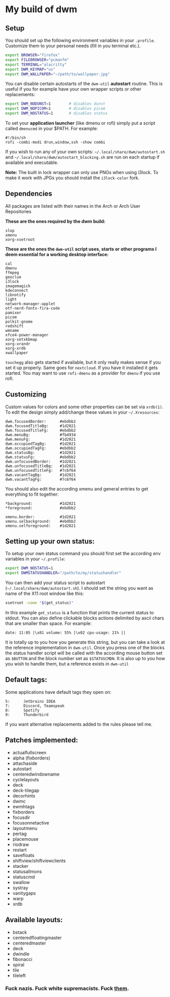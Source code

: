 # My build of dwm

## Setup
You should set up the following environment variables in your `.profile`.
Customize them to your personal needs (fill in you terminal etc.).
```sh
export BROWSER="firefox"
export FILEBROWSER="pcmanfm"
export TERMINAL="alacritty"
export DWM_KEYMAP="us"
export DWM_WALLPAPER="~/path/to/wallpaper.jpg"
```
You can disable certain autostarts of the `dwm-util` **autostart** routine.
This is useful if you for example have your own wrapper scripts or other replacements:
```sh
export DWM_NODUNST=1        # disables dunst
export DWM_NOPICOM=1        # disables picom
export DWM_NOSTATUS=1       # disables status
```
To set your **application launcher** (like dmenu or rofi) simply put a script called `dmenucmd` in your $PATH.
For example:
```
#!/bin/sh
rofi -combi-modi drun,window,ssh -show combi
```
If you wish to run any of your own scripts: `~/.local/share/dwm/autostart.sh` and `~/.local/share/dwm/autostart_blocking.sh` are run on each startup if available and executable.

**Note:** The built in lock wrapper can only use PNGs when using i3lock.
To make it work with JPGs you should install the `i3lock-color` fork.

## Dependencies
All packages are listed with their names in the Arch or Arch User Repositories

**These are the ones required by the dwm build:**
```
slop
xmenu
xorg-xsetroot
```
**These are the ones the `dwm-util` script uses, starts or other programs I deem essential for a working desktop interface:**
```
cal
dmenu
ffmpeg
geoclue
i3lock
imagemagick
kdeconnect
libnotify
light
network-manager-applet
otf-nerd-fonts-fira-code
pamixer
picom
polkit-gnome
redshift
wmname
xfce4-power-manager
xorg-setxkbmap
xorg-xrandr
xorg-xrdb
xwallpaper
```

`touchegg` also gets started if available, but it only really makes sense if you set it up properly.
Same goes for `nextcloud`. If you have it installed it gets started.
You may want to use `rofi-dmenu` as a provider for `dmenu` if you use rofi.

## Customizing
Custom values for colors and some other properties can be set via `xrdb(1)`.
To edit the design simply add/change these values in your `~/.Xresources`:
```xrdb
dwm.focusedBorder:	    #ebdbb2
dwm.focusedTitleBg:	    #1d2021
dwm.focusedTitleFg:	    #ebdbb2
dwm.menuBg:	            #fb4934
dwm.menuFg:	            #1d2021
dwm.occupiedTagBg:	    #1d2021
dwm.occupiedTagFg:	    #ebdbb2
dwm.statusBg:	        #1d2021
dwm.statusFg:	        #ebdbb2
dwm.unfocusedBorder:	#1d2021
dwm.unfocusedTitleBg:	#1d2021
dwm.unfocusedTitleFg:	#7c6f64
dwm.vacantTagBg:	    #1d2021
dwm.vacantTagFg:	    #7c6f64
```

You should also edit the according xmenu and general entries to get everything to fit together:
```xrdb
*background:	        #1d2021
*foreground:	        #ebdbb2

xmenu.border:	        #1d2021
xmenu.selbackground:	#ebdbb2
xmenu.selforeground:	#1d2021
```

## Setting up your own status:
To setup your own status command you should first set the according env variables in your `~/.profile`:
```sh
export DWM_NOSTATUS=1
export DWMSTATUSHANDLER="/path/to/my/statushandler"
```
You can then add your status script to autostart (`~/.local/share/dwm/autostart.sh`).
I should set the string you want as name of the X11 root window like this:
```sh
xsetroot -name "$(get_status)"
```
In this example `get_status` is a function that prints the current status to stdout.
You can also define clickable blocks actions delimited by ascii chars that are smaller than space.
For example:
```
date: 11:05 |\x01 volume: 55% |\x02 cpu-usage: 21% ||
```
It is totally up to you how you generate this string, but you can take a look at the reference implementation in `dwm-util`.
Once you press one of the blocks the status handler script will be called with the according mouse button set as `$BUTTON` and the block number set as `$STATUSCMDN`.
It is also up to you how you wish to handle them, but a reference exists in `dwm-util`


## Default tags:
Some applications have default  tags they open on:
```
5:      Jetbrains IDEA
7:      Discord, Teamspeak
8:      Spotify
9:      Thunderbird
```
If you want alternative replacements added to the rules please tell me.


## Patches implemented:
* actualfullscreen
* alpha (fixborders)
* attachaside
* autostart
* centeredwindowname
* cyclelayouts
* deck
* deck-tilegap
* decorhints
* dwmc
* ewmhtags
* fixborders
* focusdir
* focusonnetactive
* layoutmenu
* pertag
* placemouse
* riodraw
* restart
* savefloats
* shiftview/shiftviewclients
* stacker
* statusallmons
* statuscmd
* swallow
* systray
* vanitygaps
* warp
* xrdb

## Available layouts:
* bstack
* centeredfloatingmaster
* centeredmaster
* deck
* dwindle
* fibonacci
* spiral
* tile
* tileleft

### Fuck nazis. Fuck white supremacists. Fuck [them](https://mobile.twitter.com/kuschku/status/1156488420413362177).
